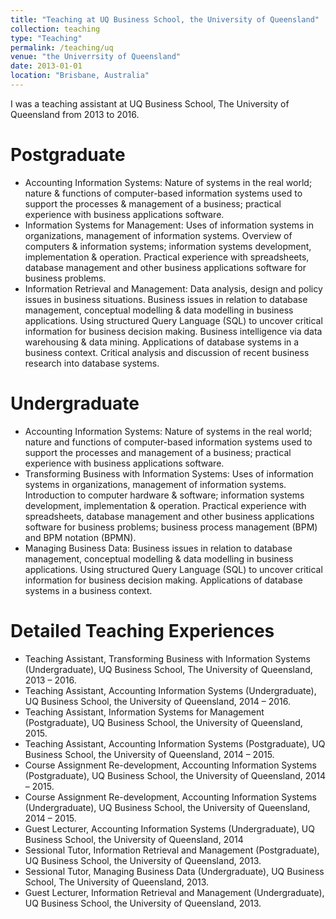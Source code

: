 ```yaml
---
title: "Teaching at UQ Business School, the University of Queensland"
collection: teaching
type: "Teaching"
permalink: /teaching/uq
venue: "the Univerrsity of Queensland"
date: 2013-01-01
location: "Brisbane, Australia"
---
```


I was a teaching assistant at UQ Business School, The University of Queensland from 2013 to 2016.

Postgraduate
======

* Accounting Information Systems: Nature of systems in the real world; nature & functions of computer-based information systems used to support the processes & management of a business; practical experience with business applications software.
* Information Systems for Management: Uses of information systems in organizations, management of information systems. Overview of computers & information systems; information systems development, implementation & operation. Practical experience with spreadsheets, database management and other business applications software for business problems.
* Information Retrieval and Management: Data analysis, design and policy issues in business situations. Business issues in relation to database management, conceptual modelling & data modelling in business applications. Using structured Query Language (SQL) to uncover critical information for business decision making. Business intelligence via data warehousing & data mining. Applications of database systems in a business context. Critical analysis and discussion of recent business research into database systems.


Undergraduate
======

* Accounting Information Systems: Nature of systems in the real world; nature and functions of computer-based information systems used to support the processes and management of a business; practical experience with business applications software.
* Transforming Business with Information Systems: Uses of information systems in organizations, management of information systems. Introduction to computer hardware & software; information systems development, implementation & operation. Practical experience with spreadsheets, database management and other business applications software for business problems; business process management (BPM) and BPM notation (BPMN).
* Managing Business Data: Business issues in relation to database management, conceptual modelling & data modelling in business applications. Using structured Query Language (SQL) to uncover critical information for business decision making. Applications of database systems in a business context.

 
Detailed Teaching Experiences
======

* Teaching Assistant, Transforming Business with Information Systems (Undergraduate), UQ Business School, The University of Queensland, 2013 – 2016.
* Teaching Assistant, Accounting Information Systems (Undergraduate), UQ Business School, the University of Queensland, 2014 – 2016.
* Teaching Assistant, Information Systems for Management (Postgraduate), UQ Business School, the University of Queensland, 2015.
* Teaching Assistant, Accounting Information Systems (Postgraduate), UQ Business School, the University of Queensland, 2014 – 2015.
* Course Assignment Re-development, Accounting Information Systems (Postgraduate), UQ Business School, the University of Queensland, 2014 – 2015.
* Course Assignment Re-development, Accounting Information Systems (Undergraduate), UQ Business School, the University of Queensland, 2014 – 2015.
* Guest Lecturer, Accounting Information Systems (Undergraduate), UQ Business School, the University of Queensland, 2014
* Sessional Tutor, Information Retrieval and Management (Postgraduate), UQ Business School, the University of Queensland, 2013.
* Sessional Tutor, Managing Business Data (Undergraduate), UQ Business School, The University of Queensland, 2013.
* Guest Lecturer, Information Retrieval and Management (Undergraduate), UQ Business School, the University of Queensland, 2013.
